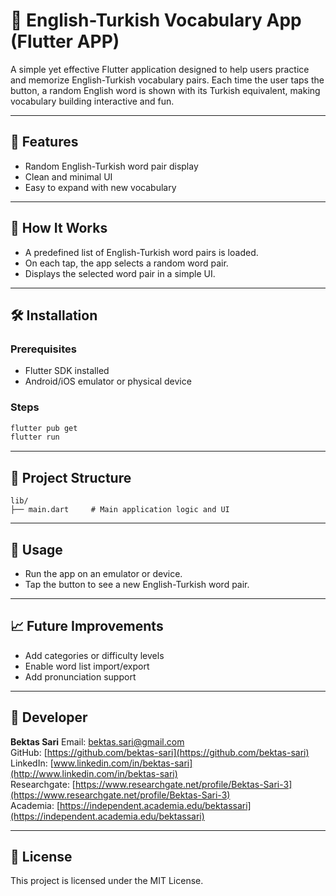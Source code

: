 # 📘 English-Turkish Vocabulary App (Flutter APP)

A simple yet effective Flutter application designed to help users practice and memorize English-Turkish vocabulary pairs. 
Each time the user taps the button, a random English word is shown with its Turkish equivalent, making vocabulary building interactive and fun.

---

## 🚀 Features

* Random English-Turkish word pair display
* Clean and minimal UI
* Easy to expand with new vocabulary

---

## 🧠 How It Works

* A predefined list of English-Turkish word pairs is loaded.
* On each tap, the app selects a random word pair.
* Displays the selected word pair in a simple UI.

---

## 🛠️ Installation

### Prerequisites

* Flutter SDK installed
* Android/iOS emulator or physical device

### Steps

```bash
flutter pub get
flutter run
```

---

## 📂 Project Structure

```
lib/
├── main.dart     # Main application logic and UI
```

---

## 📌 Usage

* Run the app on an emulator or device.
* Tap the button to see a new English-Turkish word pair.

---

## 📈 Future Improvements

* Add categories or difficulty levels
* Enable word list import/export
* Add pronunciation support

---

## 👤 Developer

**Bektas Sari**
Email: [bektas.sari@gmail.com](mailto:bektas.sari@gmail.com)  <br>
GitHub: [https://github.com/bektas-sari](https://github.com/bektas-sari) <br>
LinkedIn: [www.linkedin.com/in/bektas-sari](http://www.linkedin.com/in/bektas-sari) <br>
Researchgate: [https://www.researchgate.net/profile/Bektas-Sari-3](https://www.researchgate.net/profile/Bektas-Sari-3) <br>
Academia: [https://independent.academia.edu/bektassari](https://independent.academia.edu/bektassari) <br>

---

## 📃 License

This project is licensed under the MIT License.


